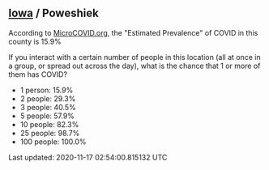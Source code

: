 
## [Iowa](/united-states/iowa) / Poweshiek

According to [MicroCOVID.org](http://microcovid.org),
the "Estimated Prevalence" of COVID in this county is 15.9%

If you interact with a certain number of people in this location
(all at once in a group, or spread out across the day), what is the chance that
1 or more of them has COVID?

- 1 person: 15.9%
- 2 people: 29.3%
- 3 people: 40.5%
- 5 people: 57.9%
- 10 people: 82.3%
- 25 people: 98.7%
- 100 people: 100.0%

Last updated: 2020-11-17 02:54:00.815132 UTC
